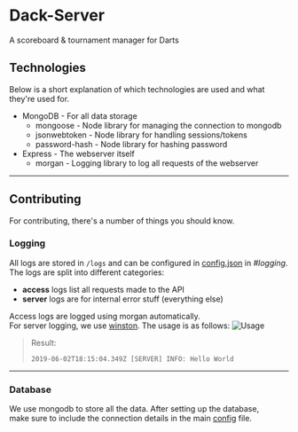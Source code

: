 # Dack-Server
A scoreboard &amp; tournament manager for Darts

## Technologies
Below is a short explanation of which technologies are used and what they're used for.  
- MongoDB - For all data storage
  - mongoose - Node library for managing the connection to mongodb
  - jsonwebtoken - Node library for handling sessions/tokens
  - password-hash - Node library for hashing password
- Express - The webserver itself
  - morgan - Logging library to log all requests of the webserver

---
## Contributing
For contributing, there's a number of things you should know.

### Logging
All logs are stored in `/logs` and can be configured in [config.json](/config/config.json) in *#logging*.
The logs are split into different categories:  
- **access** logs list all requests made to the API
- **server** logs are for internal error stuff (everything else)

Access logs are logged using morgan automatically.  
For server logging, we use [winston](https://github.com/winstonjs/winston). The usage is as follows:
![Usage](https://i.imgur.com/WFLyLuQ.png)
> Result:
> ```log
> 2019-06-02T18:15:04.349Z [SERVER] INFO: Hello World
>```


---

### Database

We use mongodb to store all the data. After setting up the database,  
make sure to include the connection details in the main [config](/config/config.json) file.

